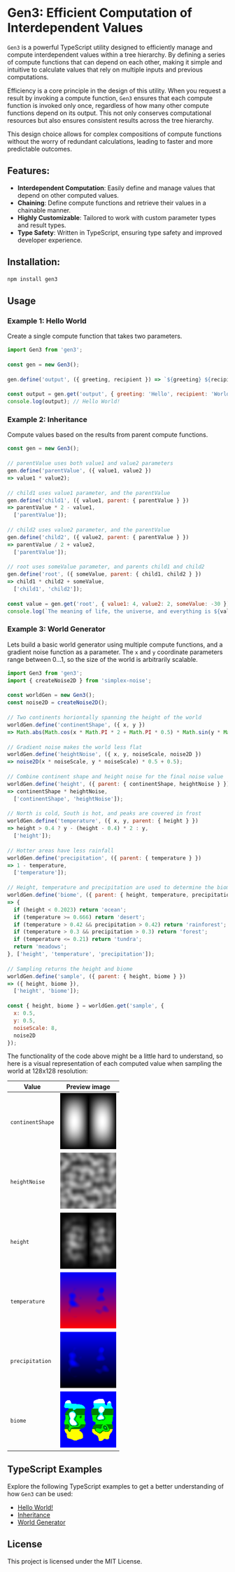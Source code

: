 # Gen3: Efficient Computation of Interdependent Values

`Gen3` is a powerful TypeScript utility designed to efficiently manage and compute interdependent values within a tree hierarchy. By defining a series of compute functions that can depend on each other, making it simple and intuitive to calculate values that rely on multiple inputs and previous computations.

Efficiency is a core principle in the design of this utility. When you request a result by invoking a compute function, `Gen3` ensures that each compute function is invoked only once, regardless of how many other compute functions depend on its output. This not only conserves computational resources but also ensures consistent results across the tree hierarchy.

This design choice allows for complex compositions of compute functions without the worry of redundant calculations, leading to faster and more predictable outcomes.

## Features:

- **Interdependent Computation**: Easily define and manage values that depend on other computed values.
- **Chaining**: Define compute functions and retrieve their values in a chainable manner.
- **Highly Customizable**: Tailored to work with custom parameter types and result types.
- **Type Safety**: Written in TypeScript, ensuring type safety and improved developer experience.

## Installation:

```sh
npm install gen3
```

## Usage

### Example 1: Hello World

Create a single compute function that takes two parameters.

```js
import Gen3 from 'gen3';

const gen = new Gen3();

gen.define('output', ({ greeting, recipient }) => `${greeting} ${recipient}!`);

const output = gen.get('output', { greeting: 'Hello', recipient: 'World' }); 
console.log(output); // Hello World!
```

### Example 2: Inheritance

Compute values based on the results from parent compute functions.

```js
const gen = new Gen3();

// parentValue uses both value1 and value2 parameters
gen.define('parentValue', ({ value1, value2 })
=> value1 * value2);

// child1 uses value1 parameter, and the parentValue
gen.define('child1', ({ value1, parent: { parentValue } })
=> parentValue * 2 - value1,
  ['parentValue']);

// child2 uses value2 parameter, and the parentValue
gen.define('child2', ({ value2, parent: { parentValue } })
=> parentValue / 2 + value2,
  ['parentValue']);

// root uses someValue parameter, and parents child1 and child2
gen.define('root', ({ someValue, parent: { child1, child2 } })
=> child1 * child2 + someValue,
  ['child1', 'child2']);

const value = gen.get('root', { value1: 4, value2: 2, someValue: -30 });
console.log(`The meaning of life, the universe, and everything is ${value}`); // 42
```

### Example 3: World Generator

Lets build a basic world generator using multiple compute functions, and a gradient noise function as a parameter. The `x` and `y` coordinate parameters range between 0...1, so the size of the world is arbitrarily scalable.

```js
import Gen3 from 'gen3';
import { createNoise2D } from 'simplex-noise';

const worldGen = new Gen3();
const noise2D = createNoise2D();

// Two continents horiontally spanning the height of the world
worldGen.define('continentShape', ({ x, y })
=> Math.abs(Math.cos(x * Math.PI * 2 + Math.PI * 0.5) * Math.sin(y * Math.PI)));

// Gradient noise makes the world less flat
worldGen.define('heightNoise', ({ x, y, noiseScale, noise2D })
=> noise2D(x * noiseScale, y * noiseScale) * 0.5 + 0.5);

// Combine continent shape and height noise for the final noise value
worldGen.define('height', ({ parent: { continentShape, heightNoise } })
=> continentShape * heightNoise,
  ['continentShape', 'heightNoise']);

// North is cold, South is hot, and peaks are covered in frost
worldGen.define('temperature', ({ x, y, parent: { height } })
=> height > 0.4 ? y - (height - 0.4) * 2 : y,
  ['height']);

// Hotter areas have less rainfall
worldGen.define('precipitation', ({ parent: { temperature } })
=> 1 - temperature,
  ['temperature']);

// Height, temperature and precipitation are used to determine the biome
worldGen.define('biome', ({ parent: { height, temperature, precipitation } })
=> {
  if (height < 0.2023) return 'ocean';
  if (temperature >= 0.666) return 'desert';
  if (temperature > 0.42 && precipitation > 0.42) return 'rainforest';
  if (temperature > 0.3 && precipitation > 0.3) return 'forest';
  if (temperature <= 0.21) return 'tundra';
  return 'meadows';
}, ['height', 'temperature', 'precipitation']);

// Sampling returns the height and biome
worldGen.define('sample', ({ parent: { height, biome } })
=> ({ height, biome }),
  ['height', 'biome']);

const { height, biome } = worldGen.get('sample', {
  x: 0.5,
  y: 0.5,
  noiseScale: 8,
  noise2D
});
```

The functionality of the code above might be a little hard to understand, so here is a visual representation of each computed value when sampling the world at 128x128 resolution:

| Value | Preview image |
| --------- | ----------- |
| `continentShape` | ![Image for shape of the continents](./images/world-gen-continent-shape.png "Shape of the continents") |
| `heightNoise` | ![Image for height noise](./images/world-gen-height-noise.png "Height noise") |
| `height` | ![Image for combined height](./images/world-gen-height.png "Combined height") |
| `temperature` | ![Image for temperature](./images/world-gen-temperature.png "Temperature") |
| `precipitation` | ![Image for precipitation](./images/world-gen-precipitation.png "Precipitation") |
| `biome` | ![Image for biomes](./images/world-gen-biome.png "Biome") |

## TypeScript Examples

Explore the following TypeScript examples to get a better understanding of how `Gen3` can be used:

- [Hello World!](examples/hello-world.ts)
- [Inheritance](examples/inheritance.ts)
- [World Generator](examples/world-generator.ts)

## License

This project is licensed under the MIT License. 
